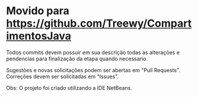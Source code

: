Movido para https://github.com/Treewy/CompartimentosJava
=============

Todos commits devem possuir em sua descrição todas as alterações e pendencias para finalização da etapa quando necessario.

Sugestões e novas solicitações podem ser abertas em "Pull Requests".<br />
Correções devem ser solicitadas em "Issues".

Obs: O projeto foi criado utilizando a IDE NetBeans.
